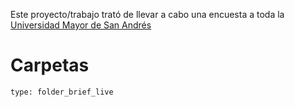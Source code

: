 Este proyecto/trabajo trató de llevar a cabo una encuesta a toda la [Universidad Mayor de San Andrés](https://umsa.bo)
# Carpetas

```ccard
type: folder_brief_live
```
